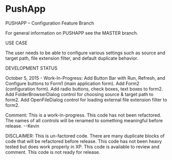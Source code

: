 # PushApp
PUSHAPP – Configuration Feature Branch

For general information on PUSHAPP see the MASTER branch.

USE CASE

The user needs to be able to configure various settings such as source and target path, file extension filter, and default duplicate behavior. 

DEVELOPMENT STATUS

October 5, 2015 - Work-In-Progress:
Add Button Bar with Run, Refresh, and Configure buttons to Form1 (main application form).
Add Form2 (configuration form).
Add radio buttons, check boxes, text boxes to form2.
Add FolderBrowserDialog control for choosing source & target path to form2.
Add OpenFileDialog control for loading external file extension filter to form2. 

Comment: This is a work-in-progress.  This code has not been refactored.  The names of all controls will be renamed to something meaningful before release.
--Kevin

DISCLAIMER:
This is un-factored code.  There are many duplicate blocks of code that will be refactored before release. This code has not been heavy tested but does work properly in XP.  This code is available to review and comment.  This code is not ready for release.

